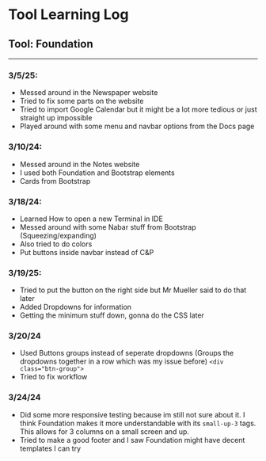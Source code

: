 # Tool Learning Log

## Tool: **Foundation**

---

### 3/5/25:
* Messed around in the Newspaper website
* Tried to fix some parts on the website
* Tried to import Google Calendar but it might be a lot more tedious or just straight up impossible
* Played around with some menu and navbar options from the Docs page

### 3/10/24:
* Messed around in the Notes website
* I used both Foundation and Bootstrap elements
* Cards from Bootstrap

### 3/18/24:
* Learned How to open a new Terminal in IDE
* Messed around with some Nabar stuff from Bootstrap (Squeezing/expanding)
* Also tried to do colors
* Put buttons inside navbar instead of C&P

### 3/19/25:
* Tried to put the button on the right side but Mr Mueller said to do that later
* Added Dropdowns for information
* Getting the minimum stuff down, gonna do the CSS later

### 3/20/24
* Used Buttons groups instead of seperate dropdowns (Groups the dropdowns together in a row which was my issue before)
 `<div class="btn-group">`
 * Tried to fix workflow

### 3/24/24
 * Did some more responsive testing because im still not sure about it. I think Foundation makes it more understandable with its `small-up-3` tags. This allows for 3 columns on a small screen and up.
 * Tried to make a good footer and I saw Foundation might have decent templates I can try
<!--
* Links you used today (websites, videos, etc)
* Things you tried, progress you made, etc
* Challenges, a-ha moments, etc
* Questions you still have
* What you're going to try next
-->
